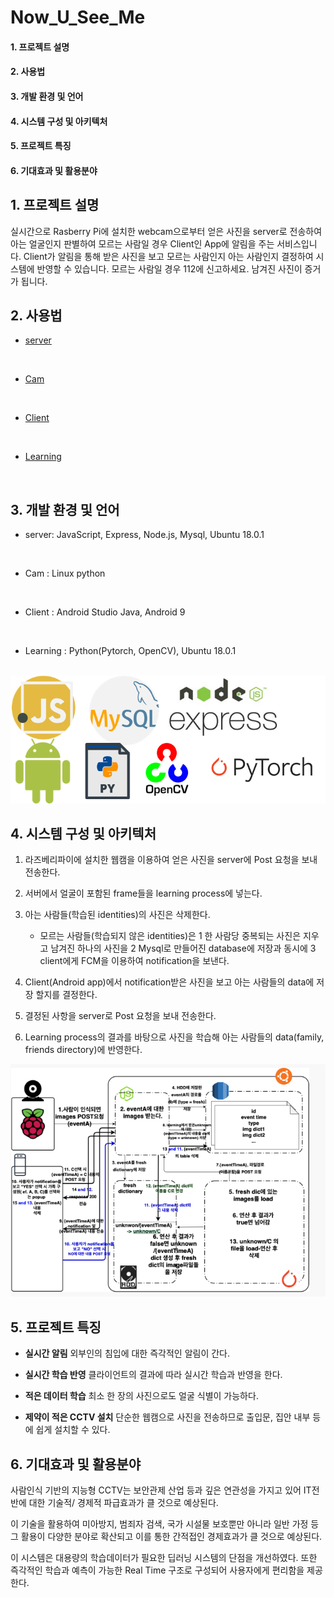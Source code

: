 # Now_U_See_Me

#### 1. 프로젝트 설명  
#### 2. 사용법
#### 3. 개발 환경 및 언어 
#### 4. 시스템 구성 및 아키텍처 
#### 5. 프로젝트 특징
#### 6. 기대효과 및 활용분야  
  
## 1. 프로젝트 설명

실시간으로 Rasberry Pi에 설치한 webcam으로부터 얻은 사진을 server로 전송하여 아는 얼굴인지 판별하여 모르는 사람일 경우 Client인 App에 알림을 주는 서비스입니다. Client가 알림을 통해 받은 사진을 보고 모르는 사람인지 아는 사람인지 결정하여 시스템에 반영할 수 있습니다. 모르는 사람일 경우 112에 신고하세요. 남겨진 사진이 증거가 됩니다.

## 2. 사용법

- [server](https://github.com/gyeomo/Now_U_See_Me/tree/master/server)
<br> 
  
- [Cam](https://github.com/gyeomo/Now_U_See_Me/tree/master/cam)
<br> 
  
- [Client](https://github.com/gyeomo/Now_U_See_Me/tree/master/mobile)
<br> 
  
- [Learning](https://github.com/gyeomo/Now_U_See_Me/tree/master/learn)
<br> 

## 3. 개발 환경 및 언어

- server: JavaScript, Express, Node.js, Mysql, Ubuntu 18.0.1  
<br> 
  
- Cam : Linux python  
<br> 
  
- Client : Android Studio Java, Android 9  
<br> 
  
- Learning : Python(Pytorch, OpenCV), Ubuntu 18.0.1  
<br> 

<img src="/descript_image/language.png">  
  
## 4. 시스템 구성 및 아키텍처

1. 라즈베리파이에 설치한 웹캠을 이용하여 얻은 사진을 server에 Post 요청을 보내 전송한다. 

2. 서버에서 얼굴이 포함된 frame들을 learning process에 넣는다.

3. 아는 사람들(학습된 identities)의 사진은 삭제한다.
    -  모르는 사람들(학습되지 않은 identities)은 1 한 사람당 중복되는 사진은 지우고 남겨진 하나의 사진을 2 Mysql로 만들어진 database에 저장과 동시에 3 client에게 FCM을 이용하여 notification을 보낸다.
    
4. Client(Android app)에서 notification받은 사진을 보고 아는 사람들의 data에 저장 할지를 결정한다.

5. 결정된 사항을 server로 Post 요청을 보내 전송한다.

6. Learning process의 결과를 바탕으로 사진을 학습해 아는 사람들의 data(family, friends directory)에 반영한다.
 
<img src="/descript_image/System_Structure.png">  

## 5. 프로젝트 특징

- **실시간 알림** 외부인의 침입에 대한 즉각적인 알림이 간다.  

- **실시간 학습 반영** 클라이언트의 결과에 따라 실시간 학습과 반영을 한다.  

- **적은 데이터 학습** 최소 한 장의 사진으로도 얼굴 식별이 가능하다.  

- **제약이 적은 CCTV 설치** 단순한 웹캠으로 사진을 전송하므로 출입문, 집안 내부 등에 쉽게 설치할 수 있다.  


## 6. 기대효과 및 활용분야

사람인식 기반의 지능형 CCTV는 보안관제 산업 등과 깊은 연관성을 가지고 있어 IT전반에 대한 기술적/ 경제적 파급효과가 클 것으로 예상된다. 
<br> 

이 기술을 활용하여 미아방지, 범죄자 검색, 국가 시설물 보호뿐만 아니라 일반 가정 등 그 활용이 다양한 분야로 확산되고 이를 통한 간적접인 경제효과가 클 것으로 예상된다.
<br>

 이 시스템은 대용량의 학습데이터가 필요한 딥러닝 시스템의 단점을 개선하였다. 또한 즉각적인 학습과 예측이 가능한 Real Time  구조로 구성되어 사용자에게 편리함을 제공한다.
